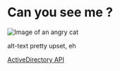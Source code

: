 # Can you see me ?

![Image of an angry cat](https://i.pinimg.com/originals/fd/06/9a/fd069a34697f3e614c30b9176771af61.jpg)

alt-text pretty upset, eh


[ActiveDirectory API](https://pypi.org/project/pyad)
